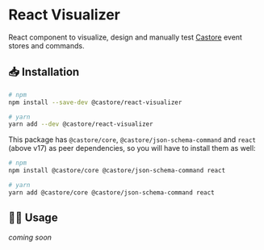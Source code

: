 # React Visualizer

React component to visualize, design and manually test [Castore](https://github.com/castore-dev/castore) event stores and commands.

## 📥 Installation

```bash
# npm
npm install --save-dev @castore/react-visualizer

# yarn
yarn add --dev @castore/react-visualizer
```

This package has `@castore/core`, `@castore/json-schema-command` and `react` (above v17) as peer dependencies, so you will have to install them as well:

```bash
# npm
npm install @castore/core @castore/json-schema-command react

# yarn
yarn add @castore/core @castore/json-schema-command react
```

## 👩‍💻 Usage

_coming soon_
